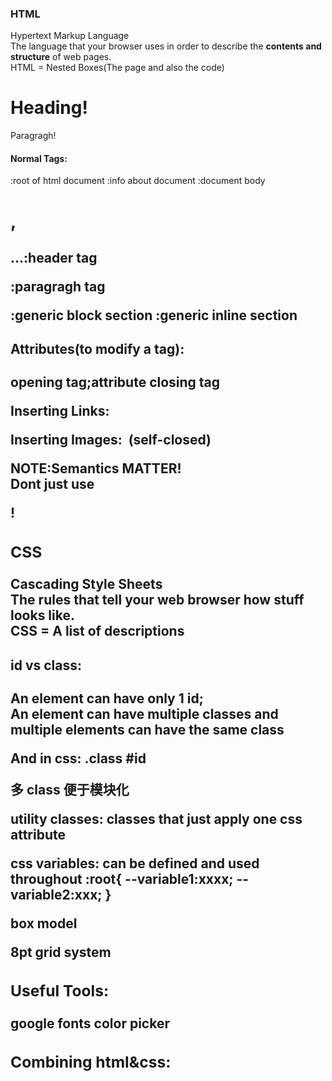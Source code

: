 ### HTML

Hypertext Markup Language  
The language that your browser uses in order to describe the **contents and structure** of web pages.  
HTML = Nested Boxes(The page and also the code)

<!DOCTYPE html>
<html>
    <head>
        <title>Title!</title>
    </head>
    <body>
        <h1>Heading!</h1>
        <p>Paragragh!</p>
    </body>
</html>

#### Normal Tags:

<html>:root of html document         
<head>:info about document       
<body>:document body       
<h1>,<h2>...:header tag     
<p>:paragragh tag    
<div>:generic block section     
<span>:generic inline section

#### Attributes(to modify a tag):

<tagname abc="xyz">
opening tag;attribute                 
</tagname>
closing tag

Inserting Links:  
<a href="https://github.com/Bmanksy/CSdiy"></a>

Inserting Images:
<img src="">
(self-closed)

NOTE:Semantics MATTER!  
Dont just use <div>!

### CSS

Cascading Style Sheets  
The rules that tell your web browser how stuff looks like.  
CSS = A list of **descriptions**

#### id vs class:

An element can have only 1 id;  
An element can have multiple classes and multiple elements can have the same class

<div id="anid">       
<div class="class1 class2 class3">    
And in css:      
.class     
#id

多 class 便于模块化

**utility classes**: classes that just apply one css attribute

**css variables**: can be defined and used throughout
:root{
--variable1:xxxx;
--variable2:xxx;
}

**box model**

**8pt grid system**

### Useful Tools:

google fonts
color picker

### Combining html&css:

<link rel="stylesheet" href="style.css" />
